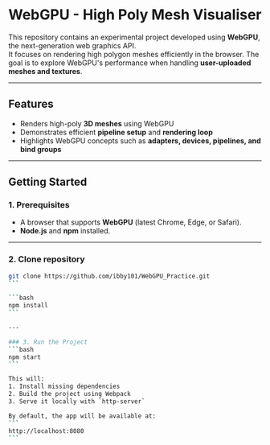 # WebGPU - High Poly Mesh Visualiser

This repository contains an experimental project developed using **WebGPU**, the next-generation web graphics API.  
It focuses on rendering high polygon meshes efficiently in the browser. The goal is to explore WebGPU's performance when handling **user-uploaded meshes and textures**.

---

## Features
- Renders high-poly **3D meshes** using WebGPU  
- Demonstrates efficient **pipeline setup** and **rendering loop**  
- Highlights WebGPU concepts such as **adapters, devices, pipelines, and bind groups**  

---

## Getting Started

### 1. Prerequisites
- A browser that supports **WebGPU** (latest Chrome, Edge, or Safari).  
- **Node.js** and **npm** installed.  

---

### 2. Clone repository
````bash
git clone https://github.com/ibby101/WebGPU_Practice.git
```

```bash
npm install
```

---

### 3. Run the Project
```bash
npm start
```

This will:
1. Install missing dependencies  
2. Build the project using Webpack  
3. Serve it locally with `http-server`  

By default, the app will be available at:
```
http://localhost:8080
```
